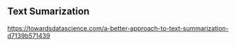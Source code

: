 ## Text Sumarization 
https://towardsdatascience.com/a-better-approach-to-text-summarization-d7139b571439

